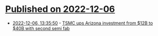 # [Published on 2022-12-06](index.md)

* [2022-12-06, 13:35:50](https://news.ycombinator.com/item?id=33879416) - [TSMC ups Arizona investment from $12B to $40B with second semi fab](https://www.cnbc.com/2022/12/06/tsmc-to-up-arizona-investment-to-40-billion-with-second-semiconductor-chip-plant.html)
